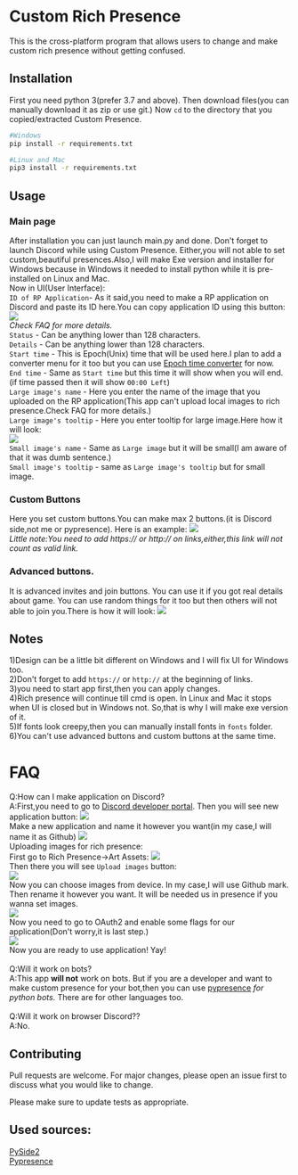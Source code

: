 # Custom Rich Presence
This is the cross-platform program that allows users to change and make custom rich presence without getting confused.

## Installation

First you need python 3(prefer 3.7 and above). Then download files(you can manually download it as zip or use git.) Now `cd` to the directory that you copied/extracted Custom Presence.

```bash
#Windows
pip install -r requirements.txt

#Linux and Mac
pip3 install -r requirements.txt
```

## Usage
### Main page
After installation you can just launch main.py and done. Don't forget to launch Discord while using Custom Presence. Either,you will not able to set custom,beautiful presences.Also,I will make  Exe version and installer for Windows because in Windows it needed to install python while it is pre-installed on Linux and Mac.\
Now in UI(User Interface):\
`ID of RP Application`- As it said,you need to make a RP application on Discord and paste its ID here.You can copy application ID using this button:
![](https://github.com/AzeAstro/RPC-Project/blob/main/images/rp_id.png?raw=true)\
*Check FAQ for more details.*\
`Status` - Can be anything lower than 128 characters.\
`Details` - Can be anything lower than 128 characters.\
`Start time` - This is Epoch(Unix) time that will be used here.I plan to add a converter menu for it too but you can use [Epoch time converter](https://www.epochconverter.com/) for now.\
`End time` - Same as `Start time` but this time it will show when you will end.(if time passed then it will show `00:00 Left`)\
`Large image's name` - Here you enter the name of the image that you uploaded on the RP application(This app can't upload local images to rich presence.Check FAQ for more details.)\
`Large image's tooltip` - Here you enter tooltip for large image.Here how it will look:\
![](https://github.com/AzeAstro/RPC-Project/blob/main/images/tooltip.png?raw=true)\
`Small image's name` - Same as `Large image` but it will be small(I am aware of that it was dumb sentence.)\
`Small image's tooltip` - same as `Large image's tooltip` but for small image.
### Custom Buttons
Here you set custom buttons.You can make max 2 buttons.(it is Discord side,not me or pypresence). Here is an example:
![](https://github.com/AzeAstro/RPC-Project/blob/main/images/buttons.png?raw=true)\
*Little note:You need to add https:// or http:// on links,either,this link will not count as valid link.*

### Advanced buttons.
It is advanced invites and join buttons. You can use it if you got real details about game. You can use random things for it too but then others will not able to join you.There is how it will look:
![](https://github.com/AzeAstro/RPC-Project/blob/main/images/advanced_invite_preview.png?raw=true)

## Notes
1)Design can be a little bit different on Windows and I will fix UI for Windows too.\
2)Don't forget to add `https://` or `http://` at the beginning of links.\
3)you need to start app first,then you can apply changes. \
4)Rich presence will continue till cmd is open. In Linux and Mac it stops when UI is closed but in Windows not. So,that is why I will make exe version of it.\
5)If fonts look creepy,then you can manually install fonts in `fonts` folder.\
6)You can't use advanced buttons and custom buttons at the same time.

# FAQ
Q:How can I make application on Discord?\
A:First,you need to go to [Discord developer portal](https://discord.com/developers/me).
Then you will see new application button:
![](https://github.com/AzeAstro/RPC-Project/blob/main/images/new_application.png?raw=true)\
Make a new application and name it however you want(in my case,I will name it as Github)
![](https://github.com/AzeAstro/RPC-Project/blob/main/images/naming.png?raw=true)\
Uploading images for rich presence:\
First go to Rich Presence->Art Assets:
![](https://github.com/AzeAstro/RPC-Project/blob/main/images/art_assets.png?raw=true)\
Then there you will see `Upload images` button:\
![](https://github.com/AzeAstro/RPC-Project/blob/main/images/add%20image.png?raw=true)\
Now you can choose images from device. In my case,I will use Github mark.\
Then rename it however you want. It will be needed us in presence if you wanna set images.\
![](https://github.com/AzeAstro/RPC-Project/blob/main/images/name_of_images.png?raw=true)\
Now you need to go to OAuth2 and enable some flags for our application(Don't worry,it is last step.)\
![](https://github.com/AzeAstro/RPC-Project/blob/main/images/rp_oauth2.png?raw=true)\
Now you are ready to use application! Yay!\
\
Q:Will it work on bots?\
A:This app **will not** work on bots. But if you are a developer and want to make custom presence for your bot,then you can use [pypresence](https://github.com/qwertyquerty/pypresence) *for python bots.* There are for other languages too. \
\
Q:Will it work on browser Discord??\
A:No.

## Contributing
Pull requests are welcome. For major changes, please open an issue first to discuss what you would like to change.

Please make sure to update tests as appropriate.

## Used sources:
[PySide2](https://wiki.qt.io/index.php?title=PySide2&redirect=no)\
[Pypresence](https://github.com/qwertyquerty/pypresence)
